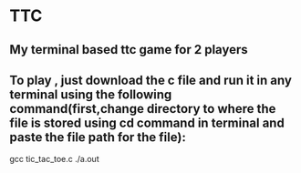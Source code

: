 # TTC
My terminal based ttc game for 2 players
---
To play , just download the c file and run it in any terminal using the following command(first,change directory to where the file is stored using cd command in terminal and paste the file path for the file):
---
gcc tic_tac_toe.c
./a.out


